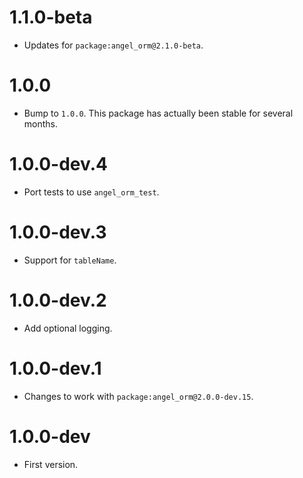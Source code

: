 # 1.1.0-beta
* Updates for `package:angel_orm@2.1.0-beta`.

# 1.0.0
* Bump to `1.0.0`. This package has actually been stable for several months.

# 1.0.0-dev.4
* Port tests to use `angel_orm_test`.

# 1.0.0-dev.3
* Support for `tableName`.

# 1.0.0-dev.2
* Add optional logging.

# 1.0.0-dev.1
* Changes to work with `package:angel_orm@2.0.0-dev.15`.

# 1.0.0-dev
* First version.